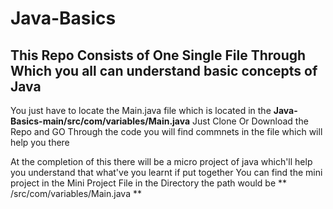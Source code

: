 # Java-Basics
## This Repo Consists of One Single File Through Which you all can understand basic concepts of Java
You just have to locate the Main.java file which is located in the **Java-Basics-main/src/com/variables/Main.java**
Just Clone Or Download the Repo and GO Through the code you will find commnets in the file which will help you there 

At the completion of this there will be a micro project of java which'll help you understand that what've you learnt if put together
You can find the mini project in the Mini Project File in the Directory the path would be ** /src/com/variables/Main.java **
